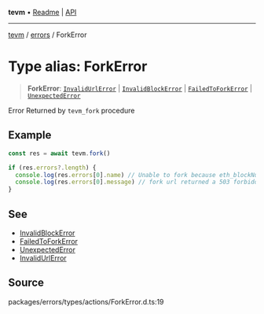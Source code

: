 **tevm** • [Readme](../../README.md) \| [API](../../modules.md)

***

[tevm](../../README.md) / [errors](../README.md) / ForkError

# Type alias: ForkError

> **ForkError**: [`InvalidUrlError`](InvalidUrlError.md) \| [`InvalidBlockError`](InvalidBlockError.md) \| [`FailedToForkError`](FailedToForkError.md) \| [`UnexpectedError`](UnexpectedError.md)

Error Returned by `tevm_fork` procedure

## Example

```ts
const res = await tevm.fork()

if (res.errors?.length) {
  console.log(res.errors[0].name) // Unable to fork because eth_blockNumber returned an error
  console.log(res.errors[0].message) // fork url returned a 503 forbidden error
}
```

## See

 - [InvalidBlockError](InvalidBlockError.md)
 - [FailedToForkError](FailedToForkError.md)
 - [UnexpectedError](UnexpectedError.md)
 - [InvalidUrlError](InvalidUrlError.md)

## Source

packages/errors/types/actions/ForkError.d.ts:19
